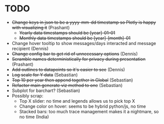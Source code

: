 # TODO
* ~~Change keys in json to be a yyyy-mm-dd timestamp so Plotly is happy with visualizing it~~ (Prashant)
	* ~~Yearly data timestamps should be [year]-01-01~~
	* ~~Monthly data timestamps should be [year]-[month]-01~~
* Change hover tooltip to show messages/days interacted and message recipient (Dennis)
* ~~Change config bar to get rid of unnecessary options~~ (Dennis)
* ~~Scramble names deterministically for privacy during presentation~~ (Prashant)
* ~~Add outlines to datapoints so it's easier to see~~ (Dennis)
* ~~Log scale for Y data~~ (Sebastian)
* ~~Top 10 per year then append together in Global~~ (Sebastian)
* ~~Refactor main generate viz method to one~~ (Sebastian)
* Subplot for barchart? (Sebastian)
* Possibly scrap:
	* Top X slider: no time and legends allows us to pick top X
	* Change color on hover: seems to be hybrid python/js, no time
	* Stacked bars: too much trace management makes it a nightmare, so no time (India)